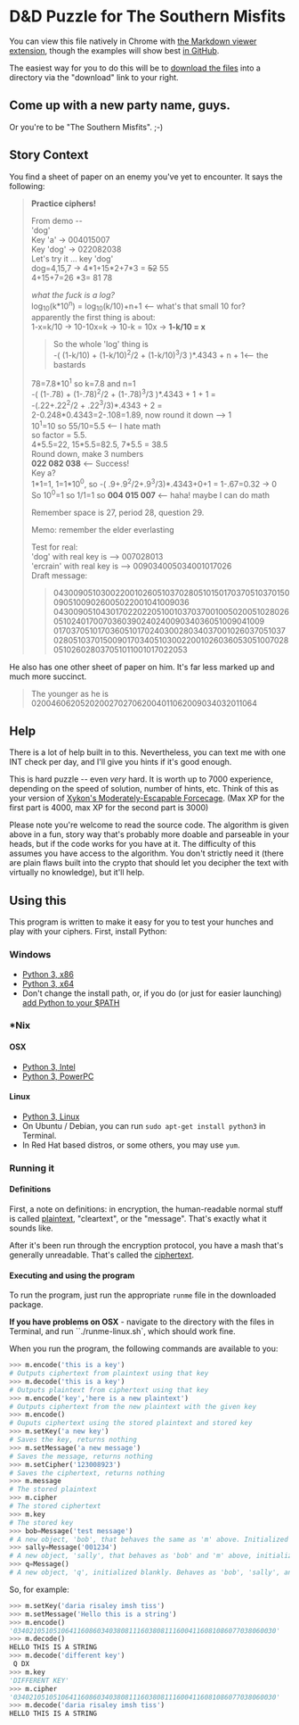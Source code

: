 D&D Puzzle for The Southern Misfits
===================================

You can view this file natively in Chrome with [the Markdown viewer extension](https://chrome.google.com/webstore/detail/markdown-preview/jmchmkecamhbiokiopfpnfgbidieafmd), though the examples will show best [in GitHub](https://github.com/tigerhawkvok/DnD-LLNS-CryptPuzzle/).

The easiest way for you to do this will be to [download the files](https://github.com/tigerhawkvok/DnD-LLNS-CryptPuzzle/archive/master.zip) into a directory via the "download" link to your right.

## Come up with a new party name, guys.
Or you're to be "The Southern Misfits". ;-)

## Story Context

You find a sheet of paper on an enemy you've yet to encounter. It says the following:

> **Practice ciphers!**  
>  
> From demo --  
> 'dog'  
> Key 'a' -> 004015007    
> Key 'dog' -> 022082038  
> Let's try it ... key 'dog'  
> dog=4,15,7 -> 4\*1+15\*2+7\*3 = <span style='text-decoration:line-through'>52</span> 55  
> 4+15+7=26 \*3= <span style='text-deocration:line-through'>81</span> 78
>  
> *what the fuck is a log?*  
> log<sub>10</sub>(k\*10<sup>n</sup>) = log<sub>10</sub>(k/10)+n+1 <-- what's that small 10 for?  
> apparently the first thing is about:  
> 1-x=k/10 -> 10-10x=k -> 10-k = 10x -> **1-k/10 = x**
>  
>> So the whole 'log' thing is   
>> -( (1-k/10) + (1-k/10)<sup>2</sup>/2 + (1-k/10)<sup>3</sup>/3 )\*.4343 + n + 1<-- the bastards
>  
> 78=7.8\*10<sup>1</sup> so k=7.8 and n=1  
> -( (1-.78) + (1-.78)<sup>2</sup>/2 + (1-.78)<sup>3</sup>/3 )\*.4343 + 1 + 1 =  
> -(.22+.22<sup>2</sup>/2 + .22<sup>3</sup>/3)\*.4343 + 2 =  
> 2-0.248\*0.4343=2-.108=1.89, now round it down --> 1  
> 10<sup>1</sup>=10 so 55/10=5.5 <-- I hate math  
> so factor = 5.5.  
> 4\*5.5=22, 15\*5.5=82.5, 7\*5.5 = 38.5  
> Round down, make 3 numbers  
> **022 082 038** <-- Success!  
> Key a?  
> 1\*1=1, 1=1\*10<sup>0</sup>, so -( .9+.9<sup>2</sup>/2+.9<sup>3</sup>/3)\*.4343+0+1 = 1-.67=0.32 -> 0  
> So 10<sup>0</sup>=1 so 1/1=1 so **004 015 007** <-- haha! maybe I can do math
>  
> Remember space is 27, period 28, question 29.
>  
> Memo: remember the elder everlasting  
>  
> Test for real:  
> 'dog' with real key is --> 007028013  
> 'ercrain' with real key is --> 009034005034001017026  
> Draft message:  
>> 043009051030022001026051037028051015017037051037015009051009026005022001041009036  
>> 043009051043017022022051001037037001005020051028026051024017007036039024024009034036051009041009  
>> 017037051017036051017024030028034037001026037051037028051037015009017034051030022001026036053051007028051026028037051011001017022053


He also has one other sheet of paper on him. It's far less marked up and much more succinct.

> The younger as he is  
> 020046062052020027027062004011062009034032011064

## Help
There is a lot of help built in to this. Nevertheless, you can text me with one INT check per day, and I'll give you hints if it's good enough.

This is hard puzzle -- even *very* hard. It is worth up to 7000 experience, depending on the speed of solution, number of hints, etc. Think of this as your version of [Xykon's Moderately-Escapable Forcecage](http://www.giantitp.com/comics/oots0376.html). (Max XP for the first part is 4000, max XP for the second part is 3000)

Please note you're welcome to read the source code. The algorithm is given above in a fun, story way that's probably more doable and parseable in your heads, but if the code works for you have at it. The difficulty of this assumes you have access to the algorithm. You don't strictly need it (there are plain flaws built into the crypto that should let you decipher the text with virtually no knowledge), but it'll help.

## Using this

This program is written to make it easy for you to test your hunches and play with your ciphers. First, install Python:

### Windows

- [Python 3, x86](http://python.org/ftp/python/3.3.2/python-3.3.2.msi)
- [Python 3, x64](http://python.org/ftp/python/3.3.2/python-3.3.2.amd64.msi)
- Don't change the install path, or, if you do (or just for easier launching) [add Python to your $PATH](http://docs.python.org/2/using/windows.html#setting-envvars)

### *Nix
#### OSX

- [Python 3, Intel](http://python.org/ftp/python/3.3.2/python-3.3.2-macosx10.6.dmg)
- [Python 3, PowerPC](http://python.org/ftp/python/3.3.2/python-3.3.2-macosx10.5.dmg)

#### Linux

- [Python 3, Linux](http://python.org/ftp/python/3.3.2/Python-3.3.2.tar.xz)
- On Ubuntu / Debian, you can run `sudo apt-get install python3` in Terminal.
- In Red Hat based distros, or some others, you may use `yum`. 

### Running it

#### Definitions
First, a note on definitions: in encryption, the human-readable normal stuff is called [plaintext](https://en.wikipedia.org/wiki/Plaintext), "cleartext", or the "message". That's exactly what it sounds like.

After it's been run through the encryption protocol, you have a mash that's generally unreadable. That's called the [ciphertext](https://en.wikipedia.org/wiki/Ciphertext). 

#### Executing and using the program
To run the program, just run the appropriate `runme` file in the downloaded package.

**If you have problems on OSX** - navigate to the directory with the files in Terminal, and run ``./runme-linux.sh`, which should work fine.

When you run the program, the following commands are available to you:

````python
>>> m.encode('this is a key')
# Outputs ciphertext from plaintext using that key
>>> m.decode('this is a key')
# Outputs plaintext from ciphertext using that key
>>> m.encode('key','here is a new plaintext')
# Outputs ciphertext from the new plaintext with the given key
>>> m.encode()
# Ouputs ciphertext using the stored plaintext and stored key
>>> m.setKey('a new key')
# Saves the key, returns nothing
>>> m.setMessage('a new message')
# Saves the message, returns nothing
>>> m.setCipher('123008923')
# Saves the ciphertext, returns nothing
>>> m.message
# The stored plaintext
>>> m.cipher
# The stored ciphertext
>>> m.key
# The stored key
>>> bob=Message('test message')
# A new object, 'bob', that behaves the same as 'm' above. Initialized with message 'test message'.
>>> sally=Message('001234')
# A new object, 'sally', that behaves as 'bob' and 'm' above, initialized with a ciphertext.
>>> q=Message()
# A new object, 'q', initialized blankly. Behaves as 'bob', 'sally', and 'm' above.
````

So, for example:

````python
>>> m.setKey('daria risaley imsh tiss')
>>> m.setMessage('Hello this is a string')
>>> m.encode()
'034021051051064116086034038081116038081116004116081086077038060030'
>>> m.decode()
HELLO THIS IS A STRING
>>> m.decode('different key')
 Q DX
>>> m.key
'DIFFERENT KEY'
>>> m.cipher
'034021051051064116086034038081116038081116004116081086077038060030'
>>> m.decode('daria risaley imsh tiss')
HELLO THIS IS A STRING
````
